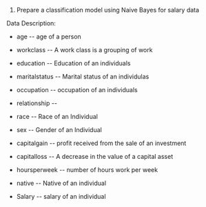 1) Prepare a classification model using Naive Bayes for salary data 

Data Description:

- age -- age of a person

- workclass	-- A work class is a grouping of work 

- education	-- Education of an individuals	

- maritalstatus -- Marital status of an individulas	

- occupation	 -- occupation of an individuals

- relationship -- 	

- race --  Race of an Individual

- sex --  Gender of an Individual

- capitalgain --  profit received from the sale of an investment	

- capitalloss	-- A decrease in the value of a capital asset

- hoursperweek -- number of hours work per week	

- native -- Native of an individual

- Salary -- salary of an individual
